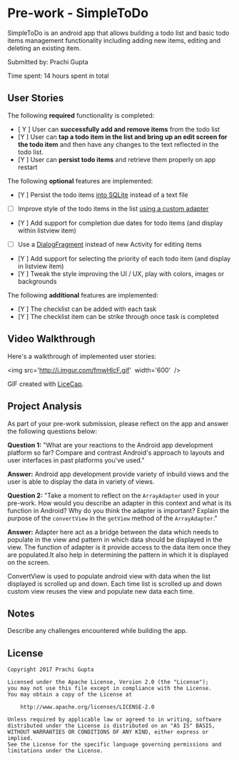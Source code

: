 # Pre-work - SimpleToDo

SimpleToDo is an android app that allows building a todo list and basic todo items management functionality including adding new items, editing and deleting an existing item.

Submitted by: Prachi Gupta

Time spent: 14 hours spent in total

## User Stories

The following **required** functionality is completed:

* [ Y ] User can **successfully add and remove items** from the todo list
* [Y ] User can **tap a todo item in the list and bring up an edit screen for the todo item** and then have any changes to the text reflected in the todo list.
* [Y ] User can **persist todo items** and retrieve them properly on app restart

The following **optional** features are implemented:

* [Y ] Persist the todo items [into SQLite](http://guides.codepath.com/android/Persisting-Data-to-the-Device#sqlite) instead of a text file
* [ ] Improve style of the todo items in the list [using a custom adapter](http://guides.codepath.com/android/Using-an-ArrayAdapter-with-ListView)
* [Y ] Add support for completion due dates for todo items (and display within listview item)
* [ ] Use a [DialogFragment](http://guides.codepath.com/android/Using-DialogFragment) instead of new Activity for editing items
* [Y ] Add support for selecting the priority of each todo item (and display in listview item)
* [Y ] Tweak the style improving the UI / UX, play with colors, images or backgrounds

The following **additional** features are implemented:

* [Y ] The checklist can be added with each task
* [Y ] The checklist item can be strike through once task is completed

## Video Walkthrough

Here's a walkthrough of implemented user stories:

<img src='http://i.imgur.com/fmwHlcF.gif'  width='600'  />

GIF created with [LiceCap](http://www.cockos.com/licecap/).

## Project Analysis

As part of your pre-work submission, please reflect on the app and answer the following questions below:

**Question 1:** "What are your reactions to the Android app development platform so far? Compare and contrast Android's approach to layouts and user interfaces in past platforms you've used."

**Answer:** Android app development provide variety of inbuild views and the user is able to display the data in variety of views.


**Question 2:** "Take a moment to reflect on the `ArrayAdapter` used in your pre-work. How would you describe an adapter in this context and what is its function in Android? Why do you think the adapter is important? Explain the purpose of the `convertView` in the `getView` method of the `ArrayAdapter`."

**Answer:** Adapter here act as a bridge between the data which needs to populate in the view and pattern in which data should be displayed in the view. The function of adapter is it provide access to the data item once they are populated.It also help in determining the pattern in which it is displayed on the screen.

ConvertView is used to populate android view with data when the list displayed is scrolled up and down. Each time list is scrolled up and down custom view reuses the view and populate new data each time.

## Notes

Describe any challenges encountered while building the app.

## License

    Copyright 2017 Prachi Gupta

    Licensed under the Apache License, Version 2.0 (the "License");
    you may not use this file except in compliance with the License.
    You may obtain a copy of the License at

        http://www.apache.org/licenses/LICENSE-2.0

    Unless required by applicable law or agreed to in writing, software
    distributed under the License is distributed on an "AS IS" BASIS,
    WITHOUT WARRANTIES OR CONDITIONS OF ANY KIND, either express or implied.
    See the License for the specific language governing permissions and
    limitations under the License.
